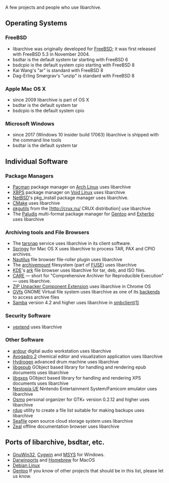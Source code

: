A few projects and people who use libarchive.

## Operating Systems

### FreeBSD
* libarchive was originally developed for [FreeBSD](http://freebsd.org); it was first released with FreeBSD 5.3 in November 2004.
* bsdtar is the default system tar starting with FreeBSD 6
* bsdcpio is the default system cpio starting with FreeBSD 8
* Kai Wang's "ar" is standard with FreeBSD 8
* Dag-Erling Smørgrav's "unzip" is standard with FreeBSD 8

### Apple Mac OS X
* since 2009 libarchive is part of OS X
* bsdtar is the default system tar
* bsdcpio is the default system cpio

### Microsoft Windows
* since 2017 (Windows 10 insider build 17063) libarchive is shipped with the command line tools
* bsdtar is the default system tar

## Individual Software

### Package Managers
* [Pacman](http://www.archlinux.org/pacman) package manager on [Arch Linux](http://www.archlinux.org) uses libarchive
* [XBPS](http://www.voidlinux.org/xbps) package manager on [Void Linux](http://www.voidlinux.org) uses libarchive
* [NetBSD](http://www.netbsd.org)'s pkg_install package manager uses libarchive.
* [CMake](http://cmake.org) uses libarchive
* [pkgutils](http://crux.nu/gitweb/?p=tools/pkgutils.git) from the [http://crux.nu/ CRUX distribution] use libarchive
* The [Paludis](http://paludis.pioto.org) multi-format package manager for [Gentoo](http://www.gentoo.org) and [Exherbo](http://www.exherbo.org) uses libarchive

### Archiving tools and File Browsers
* The [tarsnap](http://www.tarsnap.com) service uses libarchive in its client software.
* [Springy](http://www.springyarchiver.com) for Mac OS X uses libarchive to process TAR, PAX and CPIO archives.
* [Nautilus](http://projects.gnome.org/nautilus) file browser file-roller plugin uses libarchive
* The [archivemount](http://www.cybernoia.de/software/archivemount) filesystem (part of [FUSE](http://fuse.sourceforge.net)) uses libarchive
* [KDE](http://kde.org)'s [ark](http://utils.kde.org/projects/ark) file browser uses libarchive for tar, deb, and ISO files.
* [CARE](http://reproducible.io) — short for "Comprehensive Archiver for Reproducible Execution" — uses libarchive.
* [ZIP Unpacker Component Extension]( https://plus.google.com/+FrancoisBeaufort/posts/7JU15yqC4HR) uses libarchive in Chrome OS
* [GVfs](https://wiki.gnome.org/Projects/gvfs) GNOME Virtual file system uses libarchive as one of its [backends](https://wiki.gnome.org/Projects/gvfs/backends) to access archive files
* [Samba](https://www.samba.org) version 4.2 and higher uses libarchive in [smbclient(1)](https://www.samba.org/samba/docs/man/manpages/smbclient.1.html)

### Security Software
* [yextend](https://github.com/BayshoreNetworks/yextend) uses libarchive

### Other Software
* [ardour](https://ardour.org) digital audio workstation uses libarchive
* [Avogadro 2](https://www.openchemistry.org/projects/avogadro2) chemical editor and visualization application uses libarchive
* [Hydrogen](http://www.hydrogen-music.org) advanced drum machine uses libarchive
* [libgepub](https://github.com/danigm/libgepub) GObject based library for handling and rendering epub documents uses libarchive
* [libgxps](https://wiki.gnome.org/Projects/libgxps) GObject based library for handling and rendering XPS documents uses libarchive
* [Nestopia UE](http://0ldsk00l.ca/nestopia) Nintendo Entertainment System/Famicom emulator uses libarchive
* [Osmo](http://clayo.org/osmo) personal organizer for GTK+ version 0.2.12 and higher uses libarchive 
* [rdup](https://github.com/miekg/rdup) utility to create a file list suitable for making backups uses libarchive
* [Seafile](https://github.com/haiwen/seafile) open source cloud storage system uses libarchive
* [Zeal](https://zealdocs.org) offline documentation browser uses libarchive

## Ports of libarchive, bsdtar, etc.
* [GnuWin32](http://gnuwin32.sourceforge.net), [Cygwin](http://cygwin.org) and [MSYS](http://mingw.org/wiki/msys) for Windows.
* [Darwinports](http://libarchive.darwinports.com) and [Homebrew](https://brew.sh) for MacOS
* [Debian Linux](http://packages.qa.debian.org/liba/libarchive.html)
* [Gentoo](http://packages.gentoo.org/package/app-arch/libarchive)
If you know of other projects that should be in this list, please let us know.
